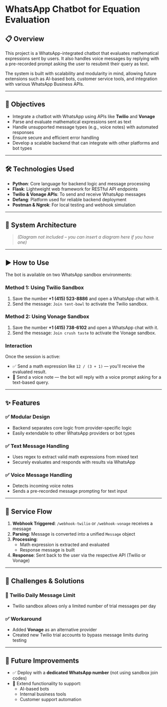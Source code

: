 # WhatsApp Chatbot for Equation Evaluation

## 📋 Overview

This project is a WhatsApp-integrated chatbot that evaluates mathematical expressions sent by users. It also handles voice messages by replying with a pre-recorded prompt asking the user to resubmit their query as text.

The system is built with scalability and modularity in mind, allowing future extensions such as AI-based bots, customer service tools, and integration with various WhatsApp Business APIs.

---

## 🎯 Objectives

- Integrate a chatbot with WhatsApp using APIs like **Twilio** and **Vonage**
- Parse and evaluate mathematical expressions sent as text
- Handle unsupported message types (e.g., voice notes) with automated responses
- Ensure secure and efficient error handling
- Develop a scalable backend that can integrate with other platforms and bot types

---

## 🛠️ Technologies Used

- **Python**: Core language for backend logic and message processing
- **Flask**: Lightweight web framework for RESTful API endpoints
- **Twilio & Vonage APIs**: To send and receive WhatsApp messages
- **Defang**: Platform used for reliable backend deployment
- **Postman & Ngrok**: For local testing and webhook simulation

---

## 🧠 System Architecture

> *(Diagram not included – you can insert a diagram here if you have one)*

---

## ▶️ How to Use

The bot is available on two WhatsApp sandbox environments:

### Method 1: Using Twilio Sandbox
1. Save the number **+1 (415) 523-8886** and open a WhatsApp chat with it.
2. Send the message: `Join tent-bowl` to activate the Twilio sandbox.

### Method 2: Using Vonage Sandbox
1. Save the number **+1 (415) 738-6102** and open a WhatsApp chat with it.
2. Send the message: `Join crush taste` to activate the Vonage sandbox.

### Interaction
Once the session is active:
- ✅ Send a math expression like `12 / (3 + 1)` — you'll receive the evaluated result.
- 🎤 Send a voice note — the bot will reply with a voice prompt asking for a text-based query.

---

## ✨ Features

### ✅ Modular Design
- Backend separates core logic from provider-specific logic
- Easily extendable to other WhatsApp providers or bot types

### ✅ Text Message Handling
- Uses regex to extract valid math expressions from mixed text
- Securely evaluates and responds with results via WhatsApp

### ✅ Voice Message Handling
- Detects incoming voice notes
- Sends a pre-recorded message prompting for text input

---

## 🔁 Service Flow

1. **Webhook Triggered**: `/webhook-twilio` or `/webhook-vonage` receives a message
2. **Parsing**: Message is converted into a unified `Message` object
3. **Processing**: 
    - Math expression is extracted and evaluated
    - Response message is built
4. **Response**: Sent back to the user via the respective API (Twilio or Vonage)

---

## 🧩 Challenges & Solutions

### 🚫 Twilio Daily Message Limit
- Twilio sandbox allows only a limited number of trial messages per day

### ✅ Workaround
- Added **Vonage** as an alternative provider
- Created new Twilio trial accounts to bypass message limits during testing

---

## 🔮 Future Improvements

- ✅ Deploy with a **dedicated WhatsApp number** (not using sandbox join codes)
- 🔌 Extend functionality to support:
  - AI-based bots
  - Internal business tools
  - Customer support automation

